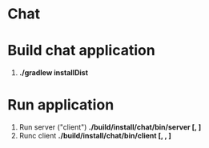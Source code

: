 # Chat

# Build chat application
1. **./gradlew installDist**

# Run application
1. Run server ("client") **./build/install/chat/bin/server [<name>, <port>]**
2. Runc client **./build/install/chat/bin/client [<name>, <host>, <port>]**
